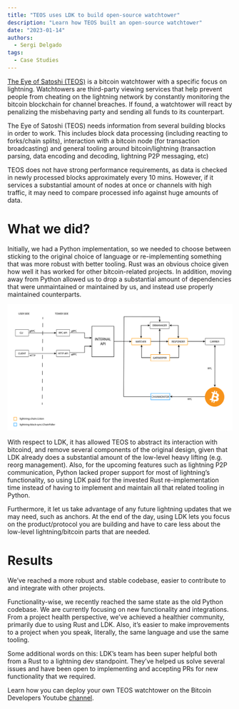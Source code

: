 ```yaml
---
title: "TEOS uses LDK to build open-source watchtower"
description: "Learn how TEOS built an open-source watchtower"
date: "2023-01-14"
authors:
  - Sergi Delgado
tags:
  - Case Studies 
--- 
```


[The Eye of Satoshi (TEOS)](https://github.com/talaia-labs/rust-teos) is a bitcoin watchtower with a specific focus on lightning. Watchtowers are third-party viewing services that help prevent people from cheating on the lightning network by constantly monitoring the bitcoin blockchain for channel breaches. If found, a watchtower will react by penalizing the misbehaving party and sending all funds to its counterpart.

The Eye of Satoshi (TEOS) needs information from several building blocks in order to work. This includes block data processing (including reacting to forks/chain splits), interaction with a bitcoin node (for transaction broadcasting) and general tooling around bitcoin/lightning (transaction parsing, data encoding and decoding, lightning P2P messaging, etc) 

TEOS does not have strong performance requirements,  as data is checked in newly processed blocks approximately every 10 mins. However, if it services a substantial amount of nodes at once or channels with high traffic, it may need to compare processed info against huge amounts of data.
# What we did?

Initially, we had a Python implementation, so we needed to choose between sticking to the original choice of language or re-implementing something that was more robust with better tooling. Rust was an obvious choice given how well it has worked for other bitcoin-related projects. In addition, moving away from Python allowed us to drop a substantial amount of dependencies that were unmaintained or maintained by us, and instead use properly maintained counterparts.

![TEOS architecture](../assets/teos-architecture-diagram.png)

With respect to LDK, it has allowed TEOS to abstract its interaction with bitcoind, and remove several components of the original design, given that LDK already does a substantial amount of the low-level heavy lifting (e.g. reorg management). Also, for the upcoming features such as lightning P2P communication, Python lacked proper support for most of lightning’s functionality, so using LDK paid for the invested Rust re-implementation time instead of having to implement and maintain all that related tooling in Python.

Furthermore, it let us take advantage of any future lightning updates that we may need, such as anchors. At the end of the day, using LDK lets you focus on the product/protocol you are building and have to care less about the low-level lightning/bitcoin parts that are needed. 
# Results

We’ve reached a more robust and stable codebase, easier to contribute to and integrate with other projects.

Functionality-wise, we recently reached the same state as the old Python codebase. We are currently focusing on new functionality and integrations. From a project health perspective, we’ve achieved a healthier community, primarily due to using Rust and LDK. Also, it’s easier to make improvements to a project when you speak, literally, the same language and use the same tooling. 

Some additional words on this: LDK’s team has been super helpful both from a Rust to a lightning dev standpoint. They’ve helped us solve several issues and have been open to implementing and accepting PRs for new functionality that we required. 

Learn how you can deploy your own TEOS watchtower on the Bitcoin Developers Youtube [channel](https://www.youtube.com/watch?v=8vzNB_NZt2A).